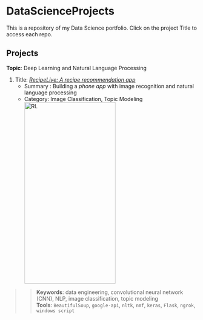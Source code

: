 # DataScienceProjects
This is a repository of my Data Science portfolio. Click on the project Title to access each repo.

## Projects

**Topic**:  Deep Learning and Natural Language Processing  

1. Title: [_RecipeLive: A recipe recommendation app_](https://github.com/jhonsen/Produce2Recipe)
    - Summary : Building a _phone app_ with image recognition and natural language processing  
    - Category: Image Classification, Topic Modeling
&nbsp;   &nbsp; &nbsp;   &nbsp; &nbsp;   &nbsp; <img src="https://github.com/hdev7/RecipeLive/blob/master/docs/project_demo.gif" alt="RL" title="RecipeLive App" width="240" height="480" align="center"/>

>>**Keywords**: data engineering, convolutional neural network (CNN), NLP, image classification, topic modeling<br />
>>**Tools**: `BeautifulSoup`, `google-api`, `nltk`, `nmf`, `keras`, `Flask`, `ngrok`, `windows script`
